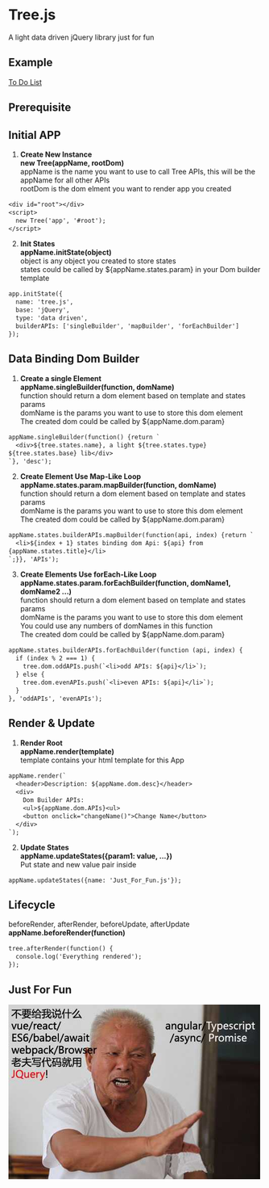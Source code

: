 # Tree.js
A light data driven jQuery library just for fun   

Example
--
[To Do List](https://github.com/byn9826/tree.js/blob/master/to-do-list-example/to-do-list.js)   
  
Prerequisite
--
<script type="text/javascript" src="jquery-3.2.1.min.js"></script>  
<script type="text/javascript" src="tree.js"></script>  
  
Initial APP
--
1. <b>Create New Instance</b>  
<b>new Tree(appName, rootDom)</b>  
appName is the name you want to use to call Tree APIs, this will be the appName for all other APIs    
rootDom is the dom elment you want to render app you created  
```
<div id="root"></div>
<script>
  new Tree('app', '#root');  
</script>
```
   
2. <b>Init States</b>  
<b>appName.initState(object)</b>  
object is any object you created to store states  
states could be called by ${appName.states.param} in your Dom builder template    
```
app.initState({
  name: 'tree.js',
  base: 'jQuery',
  type: 'data driven',
  builderAPIs: ['singleBuilder', 'mapBuilder', 'forEachBuilder']
});
```
  
Data Binding Dom Builder 
--
1. <b>Create a single Element</b>   
<b>appName.singleBuilder(function, domName)</b>   
function should return a dom element based on template and states params   
domName is the params you want to use to store this dom element    
The created dom could be called by ${appName.dom.param}     
```
appName.singleBuilder(function() {return `
  <div>${tree.states.name}, a light ${tree.states.type} ${tree.states.base} lib</div>
`}, 'desc');
```
  
2. <b>Create Element Use Map-Like Loop</b>   
<b>appName.states.param.mapBuilder(function, domName)</b>   
function should return a dom element based on template and states params   
domName is the params you want to use to store this dom element    
The created dom could be called by ${appName.dom.param}   
```
appName.states.builderAPIs.mapBuilder(function(api, index) {return `
  <li>${index + 1} states binding dom Api: ${api} from {appName.states.title}</li>
`;}}, 'APIs');
``` 
  
3. <b>Create Elements Use forEach-Like Loop</b>   
<b>appName.states.param.forEachBuilder(function, domName1, domName2 ...)</b>   
function should return a dom element based on template and states params  
domName is the params you want to use to store this dom element    
You could use any numbers of domNames in this function  
The created dom could be called by ${appName.dom.param}  
```
appName.states.builderAPIs.forEachBuilder(function (api, index) {
  if (index % 2 === 1) {
    tree.dom.oddAPIs.push(`<li>odd APIs: ${api}</li>`);
  } else {
    tree.dom.evenAPIs.push(`<li>even APIs: ${api}</li>`);
  }
}, 'oddAPIs', 'evenAPIs');
``` 
  
Render & Update
--
1. <b>Render Root</b>   
<b>appName.render(template)</b>    
template contains your html template for this App  
```
appName.render(`
  <header>Description: ${appName.dom.desc}</header>
  <div>
    Dom Builder APIs:
    <ul>${appName.dom.APIs}<ul>
    <button onclick="changeName()">Change Name</button>
  </div>
`);
```

2. <b>Update States</b>   
<b>appName.updateStates({param1: value, ...})</b>   
Put state and new value pair inside  
```
appName.updateStates({name: 'Just_For_Fun.js'});
```
  
Lifecycle
--
beforeRender, afterRender, beforeUpdate, afterUpdate  
<b>appName.beforeRender(function)</b>   
```
tree.afterRender(function() {
  console.log('Everything rendered');
});
```
  
Just For Fun  
--
![For fun](https://github.com/byn9826/tree.js/blob/master/to-do-list-example/fun.jpg)